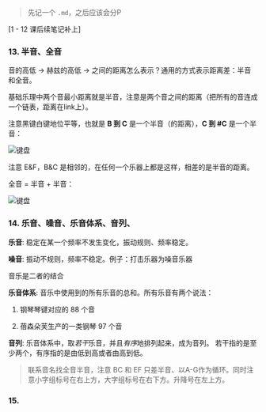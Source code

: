 > 先记一个 `.md`，之后应该会分P

[1 - 12 课后续笔记补上]


### 13. 半音、全音
音的高低 -> 赫兹的高低 -> 之间的距离怎么表示？通用的方式表示距离差：半音和全音。

基础乐理中两个音最小距离就是半音，注意是两个音之间的距离（把所有的音连成一个链表，距离在link上）。

注意黑键白键地位平等，也就是 **B 到 C** 是一个半音（的距离），**C 到 #C** 是一个半音：

![键盘](https://myblog-1316371247.cos.ap-shanghai.myqcloud.com/myblog/20250425005821972.png)

注意 E&F，B&C 是相邻的，在任何一个乐器上都是这样，相差的是半音的距离。

全音 = 半音 + 半音：

![键盘](https://myblog-1316371247.cos.ap-shanghai.myqcloud.com/myblog/20250425010422719.png)



### 14. 乐音、噪音、乐音体系、音列、

**乐音**: 稳定在某一个频率不发生变化，振动规则、频率稳定。

**噪音**: 振动不规则，频率不稳定。例子：打击乐器为噪音乐器

音乐是二者的结合

**乐音体系**: 音乐中使用到的所有乐音的总和。所有乐音有两个说法：

1. 钢琴琴键对应的 88 个音

2. 蓓森朵芙生产的一类钢琴 97 个音

**音列**: 乐音体系中，取*若干*乐音，并且*有序*地排列起来，成为音列。 若干指的是至少两个，有序指的是由低到高或者由高到低。

> 联系音名找全音半音，注意 BC 和 EF 只差半音、以A-G作为循环。同时注意小字组标号在右上方，大字组标号在右下方。升降号在左上方。


### 15. 